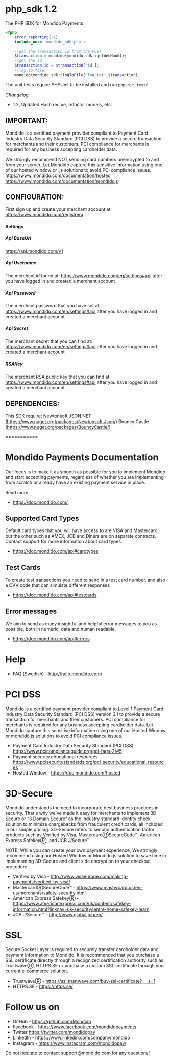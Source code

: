 php_sdk 1.2
=======

The PHP SDK for Mondido Payments


```php
<?php
    error_reporting(-1);
    include_once 'mondido_sdk.php';

    //get the transaction id from the POST
    $transaction = mondido\mondido_sdk::getWebHook();
    //get the id
    $transaction_id = $transaction['id'];
    //log to file
    mondido\mondido_sdk::logToFile('log.txt',$transaction);
```

The unit tests require PHPUnit to be installed and run `phpunit test/`

*Changelog*
- 1.2, Updated Hash recipe, refactor models, etc.

IMPORTANT:
---
Mondido is a certified payment provider compliant to Payment Card Industry Data Security Standard (PCI DSS) to provide a secure transaction for merchants and their customers.
PCI compliance for merchants is required for any business accepting cardholder data.

We strongly recommend NOT sending card numbers unencrypted to and from your server.
Let Mondido capture this sensitive information using one of our hosted window or .js solutions to avoid PCI compliance issues.
https://www.mondido.com/documentation/hosted
https://www.mondido.com/documentation/mondidojs

CONFIGURATION:
---
First sign up and create your merchant account at: https://www.mondido.com/registrera

#### Settings

##### Api BaseUrl

https://api.mondido.com/v1

##### Api Username

The merchant id found at: https://www.mondido.com/en/settings#api after you have logged in and created a merchant account

##### Api Password

The merchant password that you have set at: https://www.mondido.com/en/settings#api after you have logged in and created a merchant account

##### Api Secret

The merchant secret that you can find at: https://www.mondido.com/en/settings#api after you have logged in and created a merchant account

##### RSAKey

The merchant RSA public key that you can find at: https://www.mondido.com/en/settings#api after you have logged in and created a merchant account


DEPENDENCIES:
---
This SDK require:
Newtonsoft JSON.NET (https://www.nuget.org/packages/Newtonsoft.Json/)
Bouncy Castle (https://www.nuget.org/packages/BouncyCastle/)

===========

# Mondido Payments Documentation

Our focus is to make it as smooth as possible for you to implement Mondido and start accepting payments, regardless of whether you are implementing from scratch or already have an existing payment service in place.

Read more
* https://doc.mondido.com/

## Supported Card Types
Default card types that you will have access to are VISA and Mastercard, but the other such as AMEX, JCB and Diners are on separate contracts. Contact support for more information about card types.

* https://doc.mondido.com/api#cardtypes

## Test Cards
To create test transactions you need to send in a test card number, and also a CVV code that can simulate different responses

* https://doc.mondido.com/api#testcards

## Error messages
We aim to send as many insightful and helpful error messages to you as possible, both in numeric, data and human readable.

* https://doc.mondido.com/api#errors

# Help

* FAQ (Swedish) - http://help.mondido.com/

# PCI DSS

Mondido is a certified payment provider compliant to Level 1 Payment Card Industry Data Security Standard (PCI DSS) version 3.1 to provide a secure transaction for merchants and their customers. PCI compliance for merchants is required for any business accepting cardholder data. Let Mondido capture this sensitive information using one of our Hosted Window or mondido.js solutions to avoid PCI compliance issues.

* Payment Card Industry Data Security Standard (PCI DSS) - https://www.pcicomplianceguide.org/pci-faqs-2/#5
* Payment security educational resources - https://www.pcisecuritystandards.org/pci_security/educational_resources
* Hosted Window - https://doc.mondido.com/hosted

# 3D-Secure

Mondido understands the need to incorporate best business practices in security. That's why we've made it easy for merchants to implement 3D Secure or “3 Domain Secure” as the industry standard identity check solution to minimize chargebacks from fraudulent credit cards, all included in our simple pricing. 3D-Secure refers to second authentication factor products such as Verified by Visa, MastercardⓇSecureCode™, American Express SafekeyⓇ, and JCB J/Secure™.

NOTE: While you can create your own payment experience, We strongly recommend using our Hosted Window or Mondido.js solution to save time in implementing 3D-Secure and client side encryption to your checkout procedure.

* Verified by Visa - http://www.visaeurope.com/making-payments/verified-by-visa/
* MastercardⓇSecureCode™ - https://www.mastercard.us/en-us/merchants/safety-security.html
* American Express SafekeyⓇ  - https://www.americanexpress.com/uk/content/safekey-information.html?linknav=uk-securitycentre-home-safekey-learn
* JCB J/Secure™ - http://www.global.jcb/en/

# SSL

Secure Socket Layer is required to securely transfer cardholder data and payment information to Mondido. It is recommended that you purchase a SSL certificate directly through a recognized certification authority such as TrustwaveⓇ, HTTPS.SE or purchase a custom SSL certificate through your current e-commerce solution.

* TrustwaveⓇ - https://ssl.trustwave.com/buy-ssl-certificate?___s=1
* HTTPS.SE - https://https.se/

# Follow us on
* GitHub - https://github.com/Mondido
* Facebook - https://www.facebook.com/mondidopayments
* Twitter https://twitter.com/mondidopay
* LinkedIn  - https://www.linkedin.com/company/mondido
* Instagram - https://www.instagram.com/mondidopay/


Do not hesitate to contact support@mondido.com for any questions!
